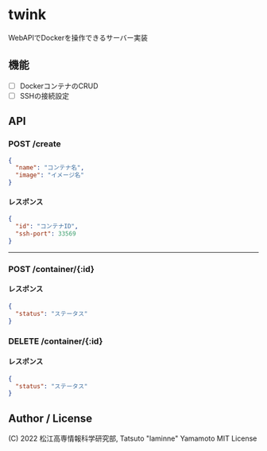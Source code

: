 # twink
WebAPIでDockerを操作できるサーバー実装

## 機能
- [ ] DockerコンテナのCRUD
- [ ] SSHの接続設定

##  API
### POST /create 
```json
{
  "name": "コンテナ名",
  "image": "イメージ名"
}
```

#### レスポンス
```json
{
  "id": "コンテナID",
  "ssh-port": 33569
}
```

---

### POST /container/{:id}
#### レスポンス
```json
{
  "status": "ステータス"
}
```

### DELETE /container/{:id}
#### レスポンス

```json
{
  "status": "ステータス"
}
```


## Author / License
(C) 2022 松江高専情報科学研究部, Tatsuto "laminne" Yamamoto
MIT License
